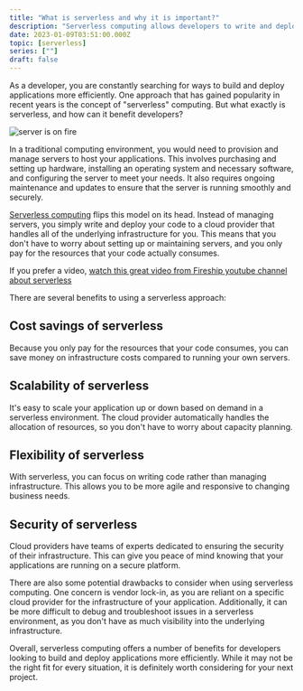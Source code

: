 ```yaml
---
title: "What is serverless and why it is important?"
description: "Serverless computing allows developers to write and deploy code without worrying about underlying infrastructure, leading to cost savings, scalability, flexibility, and security. However, it can also result in vendor lock-in and difficulties in debugging."
date: 2023-01-09T03:51:00.000Z
topic: [serverless]
series: [""]
draft: false
---
```

As a developer, you are constantly searching for ways to build and deploy applications more efficiently. One approach that has gained popularity in recent years is the concept of "serverless" computing. But what exactly is serverless, and how can it benefit developers?

![server is on fire](https://i.ibb.co/SPhjZSY/Screen-Shot-2023-01-09-at-11-57-19.png)

In a traditional computing environment, you would need to provision and manage servers to host your applications. This involves purchasing and setting up hardware, installing an operating system and necessary software, and configuring the server to meet your needs. It also requires ongoing maintenance and updates to ensure that the server is running smoothly and securely.

[Serverless computing](https://finddev.tools/compare/serverless) flips this model on its head. Instead of managing servers, you simply write and deploy your code to a cloud provider that handles all of the underlying infrastructure for you. This means that you don't have to worry about setting up or maintaining servers, and you only pay for the resources that your code actually consumes.

If you prefer a video, [watch this great video from Fireship youtube channel about serverless](https://www.youtube.com/watch?v=W_VV2Fx32_Y)

There are several benefits to using a serverless approach:

## Cost savings of serverless
Because you only pay for the resources that your code consumes, you can save money on infrastructure costs compared to running your own servers.

## Scalability of serverless
It's easy to scale your application up or down based on demand in a serverless environment. The cloud provider automatically handles the allocation of resources, so you don't have to worry about capacity planning.

## Flexibility of serverless
With serverless, you can focus on writing code rather than managing infrastructure. This allows you to be more agile and responsive to changing business needs.

## Security of serverless
Cloud providers have teams of experts dedicated to ensuring the security of their infrastructure. This can give you peace of mind knowing that your applications are running on a secure platform.

There are also some potential drawbacks to consider when using serverless computing. One concern is vendor lock-in, as you are reliant on a specific cloud provider for the infrastructure of your application. Additionally, it can be more difficult to debug and troubleshoot issues in a serverless environment, as you don't have as much visibility into the underlying infrastructure.

Overall, serverless computing offers a number of benefits for developers looking to build and deploy applications more efficiently. While it may not be the right fit for every situation, it is definitely worth considering for your next project.
